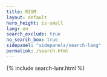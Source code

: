 ```yaml
---
title: RISM
layout: default
hero_height: is-small
lang: en
search_exclude: true
no_search_box: true
sidepanel: "sidepanels/search-lang"
permalink: /search.html
---
```


{% include search-lunr.html %}